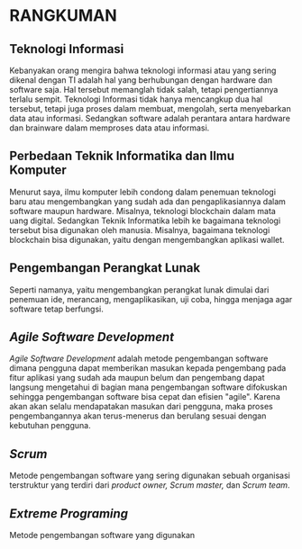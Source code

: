 # RANGKUMAN

## Teknologi Informasi

Kebanyakan orang mengira bahwa teknologi informasi atau yang sering dikenal dengan TI adalah hal yang berhubungan dengan hardware dan software saja. Hal tersebut memanglah tidak salah, tetapi pengertiannya terlalu sempit. Teknologi Informasi tidak hanya mencangkup dua hal tersebut, tetapi juga proses dalam membuat, mengolah, serta menyebarkan data atau informasi. Sedangkan software adalah perantara antara hardware dan brainware dalam memproses data atau informasi.

## Perbedaan Teknik Informatika dan Ilmu Komputer

Menurut saya, ilmu komputer lebih condong  dalam penemuan teknologi baru atau mengembangkan yang sudah ada dan pengaplikasiannya dalam software maupun hardware. Misalnya, teknologi blockchain dalam mata uang digital. Sedangkan Teknik Informatika lebih ke bagaimana teknologi tersebut bisa digunakan oleh manusia. Misalnya, bagaimana teknologi blockchain bisa digunakan, yaitu dengan mengembangkan aplikasi wallet.

## Pengembangan Perangkat Lunak

Seperti namanya, yaitu mengembangkan perangkat lunak dimulai dari penemuan ide, merancang, mengaplikasikan, uji coba, hingga menjaga agar software tetap berfungsi.

## *Agile Software Development*

*Agile Software Development* adalah metode pengembangan software dimana pengguna dapat memberikan masukan kepada pengembang pada fitur aplikasi yang sudah ada maupun belum dan pengembang dapat langsung mengetahui di bagian mana pengembangan software difokuskan sehingga pengembangan software bisa cepat dan efisien "agile". Karena akan akan selalu mendapatakan masukan dari pengguna, maka proses pengembangannya akan terus-menerus dan berulang sesuai dengan kebutuhan pengguna.

## *Scrum*

Metode pengembangan software yang sering digunakan sebuah organisasi terstruktur yang terdiri dari *product owner, Scrum master,* dan *Scrum team*.

## *Extreme Programing*

Metode pengembangan software yang digunakan 
